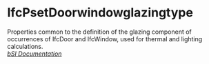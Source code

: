 IfcPsetDoorwindowglazingtype
============================
Properties common to the definition of the glazing component of occurrences of
IfcDoor and IfcWindow, used for thermal and lighting calculations.  
[ _bSI
Documentation_](https://standards.buildingsmart.org/IFC/DEV/IFC4_2/FINAL/HTML/schema/ifcsharedbldgelements/pset/pset_doorwindowglazingtype.htm)


